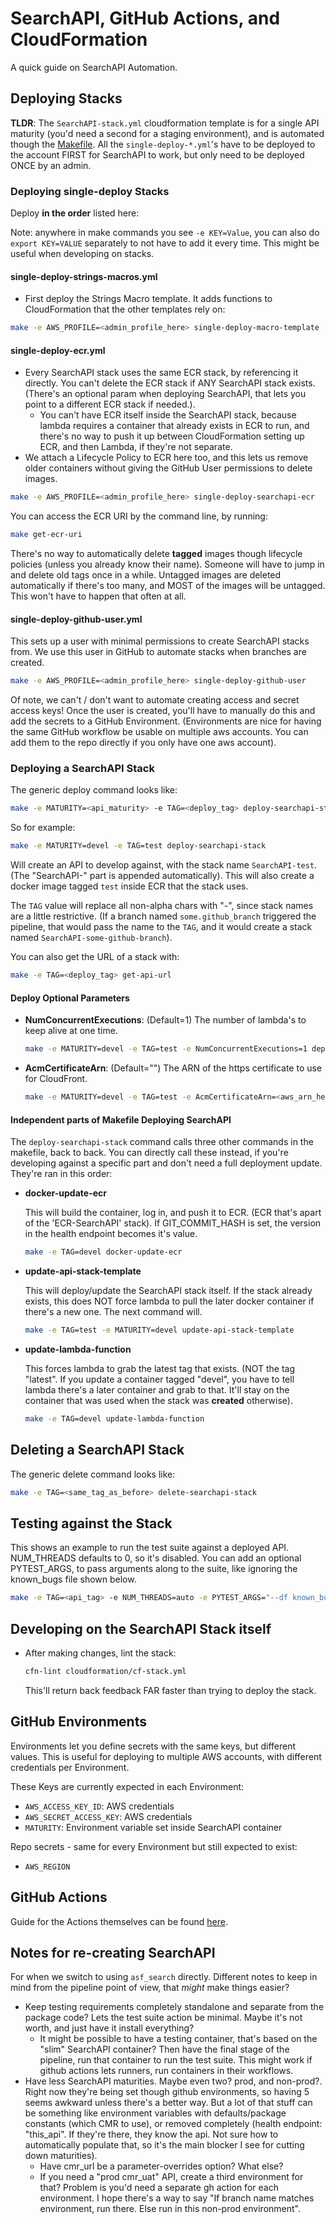# SearchAPI, GitHub Actions, and CloudFormation

A quick guide on SearchAPI Automation.

## Deploying Stacks

**TLDR**: The `SearchAPI-stack.yml` cloudformation template is for a single API maturity (you'd need a second for a staging environment), and is automated though the [Makefile](../Makefile). All the `single-deploy-*.yml`'s have to be deployed to the account FIRST for SearchAPI to work, but only need to be deployed ONCE by an admin.

### Deploying single-deploy Stacks

Deploy **in the order** listed here:

Note: anywhere in make commands you see `-e KEY=Value`, you can also do `export KEY=VALUE` separately to not have to add it every time. This might be useful when developing on stacks.

#### single-deploy-strings-macros.yml

- First deploy the Strings Macro template. It adds functions to CloudFormation that the other templates rely on:

```bash
make -e AWS_PROFILE=<admin_profile_here> single-deploy-macro-template
```

#### single-deploy-ecr.yml

- Every SearchAPI stack uses the same ECR stack, by referencing it directly. You can't delete the ECR stack if ANY SearchAPI stack exists. (There's an optional param when deploying SearchAPI, that lets you point to a different ECR stack if needed.).
  - You can't have ECR itself inside the SearchAPI stack, because lambda requires a container that already exists in ECR to run, and there's no way to push it up between CloudFormation setting up ECR, and then Lambda, if they're not separate.
- We attach a Lifecycle Policy to ECR here too, and this lets us remove older containers without giving the GitHub User permissions to delete images.

```bash
make -e AWS_PROFILE=<admin_profile_here> single-deploy-searchapi-ecr
```

You can access the ECR URI by the command line, by running:

```bash
make get-ecr-uri
```

There's no way to automatically delete **tagged** images though lifecycle policies (unless you already know their name). Someone will have to jump in and delete old tags once in a while. Untagged images are deleted automatically if there's too many, and MOST of the images will be untagged. This won't have to happen that often at all.

#### single-deploy-github-user.yml

This sets up a user with minimal permissions to create SearchAPI stacks from. We use this user in GitHub to automate stacks when branches are created.

```bash
make -e AWS_PROFILE=<admin_profile_here> single-deploy-github-user
```

Of note, we can't / don't want to automate creating access and secret access keys! Once the user is created, you'll have to manually do this and add the secrets to a GitHub Environment. (Environments are nice for having the same GitHub workflow be usable on multiple aws accounts. You can add them to the repo directly if you only have one aws account).

### Deploying a SearchAPI Stack

The generic deploy command looks like:

```bash
make -e MATURITY=<api_maturity> -e TAG=<deploy_tag> deploy-searchapi-stack
```

So for example:

```bash
make -e MATURITY=devel -e TAG=test deploy-searchapi-stack
```

Will create an API to develop against, with the stack name `SearchAPI-test`. (The "SearchAPI-" part is appended automatically). This will also create a docker image tagged `test` inside ECR that the stack uses.

The `TAG` value will replace all non-alpha chars with "-", since stack names are a little restrictive. (If a branch named `some.github_branch` triggered the pipeline, that would pass the name to the `TAG`, and it would create a stack named `SearchAPI-some-github-branch`).

You can also get the URL of a stack with:

```bash
make -e TAG=<deploy_tag> get-api-url
```

#### Deploy Optional Parameters

- **NumConcurrentExecutions**: (Default=1) The number of lambda's to keep alive at one time.

  ```bash
  make -e MATURITY=devel -e TAG=test -e NumConcurrentExecutions=1 deploy-searchapi-stack
  ```

- **AcmCertificateArn**: (Default="") The ARN of the https certificate to use for CloudFront.

  ```bash
  make -e MATURITY=devel -e TAG=test -e AcmCertificateArn=<aws_arn_here> deploy-searchapi-stack
  ```

#### Independent parts of Makefile Deploying SearchAPI

The `deploy-searchapi-stack` command calls three other commands in the makefile, back to back. You can directly call these instead, if you're developing against a specific part and don't need a full deployment update. They're ran in this order:

- **docker-update-ecr**

  This will build the container, log in, and push it to ECR. (ECR that's apart of the 'ECR-SearchAPI' stack). If GIT_COMMIT_HASH is set, the version in the health endpoint becomes it's value.

  ```bash
  make -e TAG=devel docker-update-ecr
  ```

- **update-api-stack-template**

  This will deploy/update the SearchAPI stack itself. If the stack already exists, this does NOT force lambda to pull the later docker container if there's a new one. The next command will.

  ```bash
  make -e TAG=test -e MATURITY=devel update-api-stack-template
  ```

- **update-lambda-function**

  This forces lambda to grab the latest tag that exists. (NOT the tag "latest". If you update a container tagged "devel", you have to tell lambda there's a later container and grab to that. It'll stay on the container that was used when the stack was **created** otherwise).

  ```bash
  make -e TAG=devel update-lambda-function
  ```

## Deleting a SearchAPI Stack

The generic delete command looks like:

```bash
make -e TAG=<same_tag_as_before> delete-searchapi-stack
```

## Testing against the Stack

This shows an example to run the test suite against a deployed API. NUM_THREADS defaults to 0, so it's disabled. You can add an optional PYTEST_ARGS, to pass arguments along to the suite, like ignoring the known_bugs file shown below.

```bash
make -e TAG=<api_tag> -e NUM_THREADS=auto -e PYTEST_ARGS="--df known_bugs" test-api
```

## Developing on the SearchAPI Stack itself

- After making changes, lint the stack:

  ```bash
  cfn-lint cloudformation/cf-stack.yml
  ```

  This'll return back feedback FAR faster than trying to deploy the stack.

## GitHub Environments

Environments let you define secrets with the same keys, but different values. This is useful for deploying to multiple AWS accounts, with different credentials per Environment.

These Keys are currently expected in each Environment:

- `AWS_ACCESS_KEY_ID`: AWS credentials
- `AWS_SECRET_ACCESS_KEY`: AWS credentials
- `MATURITY`: Environment variable set inside SearchAPI container

Repo secrets - same for every Environment but still expected to exist:

- `AWS_REGION`

## GitHub Actions

Guide for the Actions themselves can be found [here](./../.github/workflows/README.md).

## Notes for re-creating SearchAPI

For when we switch to using `asf_search` directly. Different notes to keep in mind from the pipeline point of view, that *might* make things easier?

- Keep testing requirements completely standalone and separate from the package code? Lets the test suite action be minimal. Maybe it's not worth, and just have it install everything?
  - It might be possible to have a testing container, that's based on the "slim" SearchAPI container? Then have the final stage of the pipeline, run that container to run the test suite. This might work if github actions lets runners, run containers in their workflows.
- Have less SearchAPI maturities. Maybe even two? prod, and non-prod?. Right now they're being set though github environments, so having 5 seems awkward unless there's a better way. But a lot of that stuff can be something like environment variables with defaults/package constants (which CMR to use), or removed completely (health endpoint: "this_api". If they're there, they know the api. Not sure how to automatically populate that, so it's the main blocker I see for cutting down maturities).
  - Have cmr_url be a parameter-overrides option? What else?
  - If you need a "prod cmr_uat" API, create a third environment for that? Problem is you'd need a separate gh action for each environment. I hope there's a way to say "If branch name matches environment, run there. Else run in this non-prod environment".

